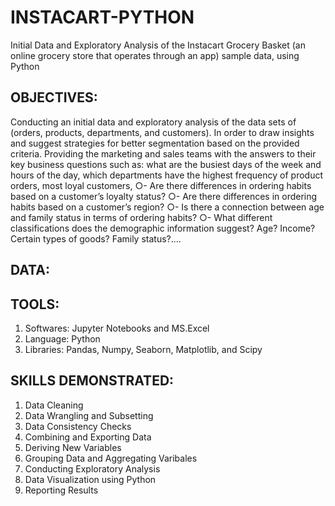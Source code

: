 # INSTACART-PYTHON
Initial Data and Exploratory Analysis of  the Instacart Grocery Basket (an online grocery store that operates through an app) sample data, using Python
## OBJECTIVES:

Conducting an initial data and exploratory analysis of the data sets of (orders, products, departments, and customers). In order to draw insights and suggest strategies for better segmentation based on the provided criteria.
Providing the marketing and sales teams with the answers to their key business questions such as: what are the busiest days of the week and hours of the day, which departments have the highest frequency of product orders, most loyal customers,
○- Are there differences in ordering habits based on a customer’s loyalty status?
○- Are there differences in ordering habits based on a customer’s region?
○- Is there a connection between age and family status in terms of ordering
habits?
○- What different classifications does the demographic information suggest?
Age? Income? Certain types of goods? Family status?....

## DATA:

## TOOLS:

1. Softwares: Jupyter Notebooks and MS.Excel
2. Language: Python
3. Libraries: Pandas, Numpy, Seaborn, Matplotlib, and Scipy

## SKILLS DEMONSTRATED:

1. Data Cleaning
2. Data Wrangling and Subsetting
3. Data Consistency Checks
4. Combining and Exporting Data
5. Deriving New Variables
6. Grouping Data and Aggregating Varibales
7. Conducting Exploratory Analysis
8. Data Visualization using Python
9. Reporting Results
 
